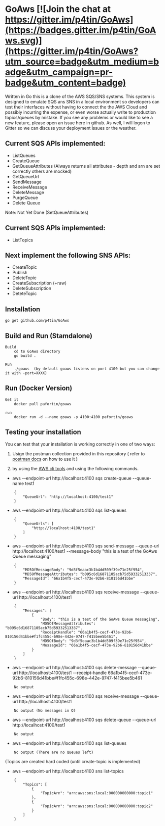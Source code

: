 # GoAws  [![Join the chat at https://gitter.im/p4tin/GoAws](https://badges.gitter.im/p4tin/GoAws.svg)](https://gitter.im/p4tin/GoAws?utm_source=badge&utm_medium=badge&utm_campaign=pr-badge&utm_content=badge)

 
Written in Go this is a clone of the AWS SQS/SNS systems.  This system is designed to emulate SQS ans SNS in a local environment so developers can test their interfaces without having to connect the the AWS Cloud and possibly incurring the expense, or even worse actually write to production topics/queues by mistake.  If you see any problems or would like to see a new feature, please open an issue here in github.  As well, I will logon to Gitter so we can discuss your deployment issues or the weather.


## Current SQS APIs implemented:

 * ListQueues
 * CreateQueue
 * GetQueueAttributes (Always returns all attributes - depth and arn are set correctly others are mocked)
 * GetQueueUrl
 * SendMessage
 * ReceiveMessage
 * DeleteMessage
 * PurgeQueue
 * Delete Queue
 
Note: Not Yet Done (SetQueueAttributes)

## Current SQS APIs implemented:

 * ListTopics

## Next implement the following SNS APIs:
 
 * CreateTopic
 * Publish
 * DeleteTopic
 * CreateSubscription (+raw)
 * DeleteSubscription
 * DeteteTopic


## Installation

    go get github.com/p4tin/GoAws

## Build and Run (Stamdalone)

    Build
        cd to GoAws directory
        go build . 
        
    Run
        ./goaws  (by default goaws listens on port 4100 but you can change it with -port=XXXX)
        

## Run (Docker Version)

    Get it
        docker pull pafortin/goaws
        
    run
        docker run -d --name goaws -p 4100:4100 pafortin/goaws



## Testing your installation

You can test that your installation is working correctly in one of two ways:

 1.  Usign the postman collection provided in this repository ( refer to [postman docs](https://www.getpostman.com/docs/) on how to use it )

 2. by using the [AWS cli tools](http://docs.aws.amazon.com/cli/latest/userguide/installing.html) and using the following commands.

* aws --endpoint-url http://localhost:4100 sqs create-queue --queue-name test1  
```
    {
        "QueueUrl": "http://localhost:4100/test1"
    }
```
* aws --endpoint-url http://localhost:4100 sqs list-queues  
```
    {
        "QueueUrls": [
            "http://localhost:4100/test1"
        ]
    }
```
* aws --endpoint-url http://localhost:4100 sqs send-message --queue-url http://localhost:4100/test1 --message-body "this is a test of the GoAws Queue messaging"
```
    {
        "MD5OfMessageBody": "9d3f5eaac3b1b4dd509f39e71e25f954", 
        "MD5OfMessageAttributes": "b095c6d16871105acb75d59332513337", 
        "MessageId": "66a1b4f5-cecf-473e-92b6-810156d41bbe"
    }
```
* aws --endpoint-url http://localhost:4100 sqs receive-message --queue-url http://localhost:4100/test1  
```
    {
        "Messages": [
            {
                "Body": "this is a test of the GoAws Queue messaging", 
                "MD5OfMessageAttributes": "b095c6d16871105acb75d59332513337", 
                "ReceiptHandle": "66a1b4f5-cecf-473e-92b6-810156d41bbe#f1fc455c-698e-442e-9747-f415bee5b461", 
                "MD5OfBody": "9d3f5eaac3b1b4dd509f39e71e25f954", 
                "MessageId": "66a1b4f5-cecf-473e-92b6-810156d41bbe"
            }
        ]
    }
```
* aws --endpoint-url http://localhost:4100 sqs delete-message --queue-url http://localhost:4100/test1 --receipt-handle 66a1b4f5-cecf-473e-92b6-810156d41bbe#f1fc455c-698e-442e-9747-f415bee5b461  
```
    No output
```
* aws --endpoint-url http://localhost:4100 sqs receive-message --queue-url http://localhost:4100/test1  
```
    No output (No messages in Q)
```
* aws --endpoint-url http://localhost:4100 sqs delete-queue --queue-url http://localhost:4100/test1
```
    No output
```
* aws --endpoint-url http://localhost:4100 sqs list-queues
```
    No output (There are no Queues left)
```

(Topics are created hard coded (until create-topic is implemented)
* aws --endpoint-url http://localhost:4100 sns list-topics
```
    {
        "Topics": [
            {
                "TopicArn": "arn:aws:sns:local:000000000000:topic1"
            }, 
            {
                "TopicArn": "arn:aws:sns:local:000000000000:topic2"
            }
        ]
    }
```
